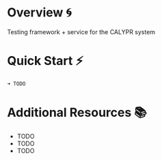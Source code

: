 # Overview 🌀

Testing framework + service for the CALYPR system

# Quick Start ⚡️

```sh
➜ TODO
```

# Additional Resources 📚

- TODO
- TODO
- TODO

